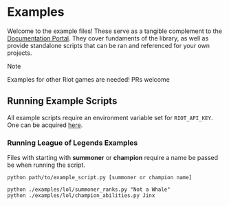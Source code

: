 # Examples
Welcome to the example files! These serve as a tangible complement to the [Documentation Portal](https://pulsefire.iann838.com). They cover fundaments of the library, as well as provide standalone scripts that can be ran and referenced for your own projects.

> [!Note]
> Examples for other Riot games are needed! PRs welcome

## Running Example Scripts
All example scripts require an environment variable set for `RIOT_API_KEY`. One can be acquired [here](https://developer.riotgames.com/apis).

### Running League of Legends Examples
Files with starting with **summoner** or **champion** require a name be passed be when running the script.
```
python path/to/example_script.py [summoner or champion name]

python ./examples/lol/summoner_ranks.py "Not a Whale"
python ./examples/lol/champion_abilities.py Jinx
```